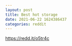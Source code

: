 ```yaml
--- 
layout: post 
title: Best hot storage 
date: 2021-06-22 1624386437 
categories: reddit 
--- 
```

https://redd.it/o5tr4c
